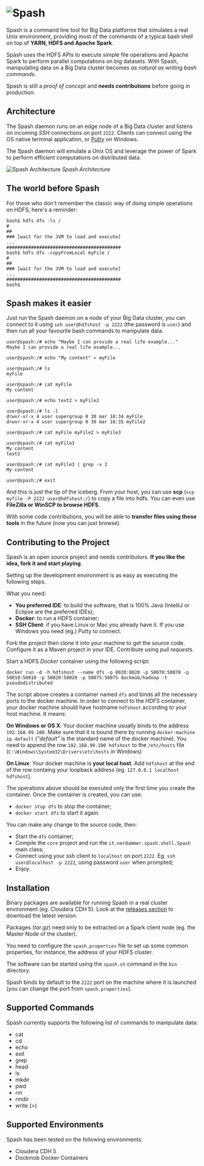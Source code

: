 # ![Spash](https://raw.githubusercontent.com/nerdammer/spash/master/resources/spash-logo.png?)

Spash is a command line tool for Big Data platforms that simulates a real Unix environment, providing most of the commands of a typical bash shell on top of **YARN, HDFS and Apache Spark**.

Spash uses the HDFS APIs to execute simple file operations and Apache Spark to perform parallel computations on big datasets.
With Spash, manipulating data on a Big Data cluster becomes *as natural as writing bash commands*.

Spash is still a *proof of concept* and **needs contributions** before going in production.

## Architecture

The Spash daemon runs on an edge node of a Big Data cluster and listens on incoming *SSH* connections on port `2222`. 
Clients can connect using the OS native terminal application, or [Putty](http://www.putty.org/) on Windows.

The Spash daemon will emulate a Unix OS and leverage the power of Spark to perform efficient computations on distributed data.   

![Spash Architecture](https://raw.githubusercontent.com/nerdammer/spash/master/resources/architecture.png?)
*Spash Architecture*


## The world before Spash
For those who don't remember the classic way of doing simple operations on HDFS, here's a reminder:

```console
bash$ hdfs dfs -ls /
#
##
### [wait for the JVM to load and execute]
...
##########################################
bash$ hdfs dfs -copyFromLocal myFile /
#
##
### [wait for the JVM to load and execute]
...
##########################################
bash$ 
```

## Spash makes it easier
Just run the Spash daemon on a node of your Big Data cluster, you can connect to it using `ssh user@hdfshost -p 2222` (the password is `user`) and then run all your favourite bash commands to manipulate data.

```console
user@spash:/# echo "Maybe I can provide a real life example..."
Maybe I can provide a real life example...

user@spash:/# echo "My content" > myFile

user@spash:/# ls
myFile

user@spash:/# cat myFile
My content

user@spash:/# echo text2 > myFile2

user@spash:/# ls -l
drwxr-xr-x 4 user supergroup 0 30 mar 18:34 myFile 
drwxr-xr-x 4 user supergroup 0 30 mar 18:35 myFile2

user@spash:/# cat myFile myFile2 > myFile3

user@spash:/# cat myFile3
My content
text2

user@spash:/# cat myFile3 | grep -v 2
My content

user@spash:/# exit
```

And this is just the tip of the iceberg. From your host, you can use **scp** (`scp myfile -P 2222 user@hdfshost:/`) to copy a file into hdfs. You can even use **FileZilla or WinSCP to browse HDFS**. 

With some code contributions, you will be able to **transfer files using these tools** in the future (now you can just browse).

## Contributing to the Project
Spash is an open source project and needs contributors.
**If you like the idea, fork it and start playing**.

Setting up the development environment is as easy as executing the following steps.

What you need:
- **You preferred IDE**: to build the software, that is 100% Java (IntelliJ or Eclipse are the preferred IDEs);
- **Docker**: to run a HDFS container;
- **SSH Client**: if you have Linux or Mac you already have it. If you use Windows you need (eg.) Putty to connect.

Fork the project then clone it into your machine to get the source code. Configure it as a Maven project in your IDE. Contribute using *pull requests*.

Start a HDFS *Docker* container using the following script:

```console
docker run -d -h hdfshost --name dfs -p 8020:8020 -p 50070:50070 -p 50010:50010 -p 50020:50020 -p 50075:50075 dockmob/hadoop -t pseudodistributed
```

The script above creates a container named `dfs` and binds all the necessary ports to the docker machine. In order to connect to the HDFS container, your docker machine should have hostname `hdfshost` according to your host machine. 
It means:

**On Windows or OS X**:
Your docker machine usually binds to the address `192.168.99.100`. 
Make sure that it is bound there by running `docker-machine ip default` (*"default"* is the standard name of the docker machine).
You need to append the row `192.168.99.100 hdfshost` to the `/etc/hosts` file (`C:\Windows\System32\Drivers\etc\hosts` in Windows)

**On Linux**:
Your docker machine is **your local host**.
Add `hdfshost` at the end of the row containg your loopback address (eg. `127.0.0.1 localhost hdfshost`).

The operations above should be executed only the first time you create the container. Once the container is created, you can use:
- `docker stop dfs` to stop the container;
- `docker start dfs` to start it again.

You can make any change to the source code, then:
- Start the `dfs` container;
- Compile the `core` project and run the `it.nerdammer.spash.shell.Spash` main class;
- Connect using your ssh client to `localhost` on port `2222`. Eg. `ssh user@localhost -p 2222`, using password `user`  when prompted;
- Enjoy.

## Installation
Binary packages are available for running Spash in a real cluster environment (eg. Cloudera CDH 5).
Look at the [releases section](https://github.com/nerdammer/spash/releases) to download the latest version.

Packages (*tar.gz*) need only to be extracted on a Spark client node (eg. the Master Node of the cluster). 

You need to configure the `spash.properties` file to set up some common properties, for instance, the address of your HDFS cluster.

The software can be started using the `spash.sh` command in the `bin` directory.

Spash binds by default to the `2222` port on the machine where it is launched (you can change the port from `spash.properties`).

## Supported Commands
Spash currently supports the following list of commands to manipulate data:
- cat
- cd
- echo
- exit
- grep
- head
- ls
- mkdir
- pwd
- rm
- rmdir
- write (>)

## Supported Environments
Spash has been tested on the following environments:
- Cloudera CDH 5
- Dockmob Docker Containers

